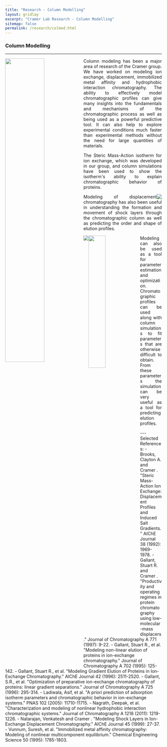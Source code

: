 ```yaml
---
title: "Research - Column Modelling"
layout: gridlay
excerpt: "Cramer Lab Research - Column Modelling"
sitemap: false
permalink: /research/colmod.html
---
```

### Column Modelling
---
<div class="row">
<div class="clearfix">
  <img src="{{ site.url }}{{ site.baseurl }}/assets/images/respic/colmod1.jpg" class="img-responsive"  width="50%" style="float: left" />
  <p style="text-align:justify;">Column modeling has been a major area of research of the Cramer group. We have worked on modeling ion exchange, displacement, immobilized metal affinity and hydrophobic interaction chromatography.  The ability to effectively model chromatographic profiles can give many insights into the fundamentals and mechanisms of the chromatographic process as well as being used as a powerful predictive tool. It can also help to explore experimental conditions much faster than experimental methods without the need for large quantities of materials.</p>
  <p style="text-align:justify;">The Steric Mass-Action isotherm for ion exchange, which was developed in our group, and column simulations have been used to show the isotherm's ability to explain chromatographic behavior of proteins.</p>
</div>
</div>

<div class="row">
<div class="clearfix">
  <div class="col-sm-4">
  <img src="{{ site.url }}{{ site.baseurl }}/assets/images/respic/colmod3.jpg" class="img-responsive" style="float: right" />
  </div>  
  <div class="col-sm-8">
  <p style="text-align:justify;">Modeling of displacement chromatography has also been useful in understanding the formation and movement of shock layers through the chromatographic column as well as predicting the order and shape of elution profiles.</p>
  <img src="{{ site.url }}{{ site.baseurl }}/assets/images/respic/colmod2.jpg" class="img-responsive" style="float: left" />
  </div>
</div>
</div>

<div class="row">
<div class="clearfix">
  <img src="{{ site.url }}{{ site.baseurl }}/assets/images/respic/colmod4.jpg" class="img-responsive" width="33%" style="float: left"/>
  <p style="text-align:justify;">Modeling can also be used as a tool for parameter estimation and optimization. Chromatographic profiles can be used along with column simulations to fit parameters that are otherwise difficult to obtain. From these parameters the simulation can be very useful as a tool for predicting elution profiles.</p>
</div>
</div>
---
Selected References:
- Brooks, Clayton A. and Cramer . "Steric Mass-Action Ion Exchange: Displacement Profiles and Induced Salt Gradients." AIChE Journal 38 (1992): 1969-1978.
- Gallant, Stuart R. and Cramer . "Productivity and operating regimes in protein chromatography using low-molecular-mass displacers." Journal of Chromatography A 771 (1997): 9-22.
- Gallant, Stuart R., et al. "Modeling non-linear elution of proteins in ion-exchange chromatography." Journal of Chromatography A 702 (1995): 125-142.
- Gallant, Stuart R., et al. "Modeling Gradient Elution of Proteins in Ion-Exchange Chromatography." AIChE Journal 42 (1996): 2511-2520.
- Gallant, S.R., et al. "Optimization of preparative ion-exchange chromatography of proteins: linear gradient separations." Journal of Chromatography A 725 (1996): 295-314.
- Ladiwala, Asif, et al. "A priori prediction of adsorption isotherm parameters and chromatographic behavior in ion-exchange systems." PNAS 102 (2005): 11710-11715.
- Nagrath, Deepak, et al. "Characterization and modeling of nonlinear hydrophobic interaction chromatographic systems." Journal of Chromatography A 1218 (2011): 1219-1226.
- Natarajan, Venkatesh and Cramer . "Modeling Shock Layers in Ion-Exchange Displacement Chromatography." AIChE Journal 45 (1999): 27-37.
- Vunnum, Suresh, et al. "Immobilized metal affinity chromatography: Modeling of nonlinear multicomponent equilibrium." Chemical Engineering Science 50 (1995): 1785-1803.
